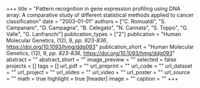 +++
title = "Pattern recognition in gene expression profiling using DNA array: A comparative study of different statistical methods applied to cancer classification"
date = "2003-01-01"
authors = ["C. Romualdi", "S. Campanaro", "D. Campagna", "B. Celegato", "N. Cannata", "S. Toppo", "G. Valle", "G. Lanfranchi"]
publication_types = ["2"]
publication = "Human Molecular Genetics, (12), 8, _pp. 823-836_, https://doi.org/10.1093/hmg/ddg093"
publication_short = "Human Molecular Genetics, (12), 8, _pp. 823-836_, https://doi.org/10.1093/hmg/ddg093"
abstract = ""
abstract_short = ""
image_preview = ""
selected = false
projects = []
tags = []
url_pdf = ""
url_preprint = ""
url_code = ""
url_dataset = ""
url_project = ""
url_slides = ""
url_video = ""
url_poster = ""
url_source = ""
math = true
highlight = true
[header]
image = ""
caption = ""
+++

